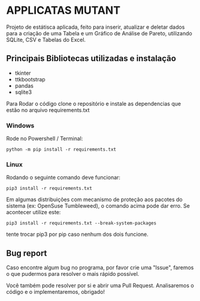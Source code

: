 # APPLICATAS MUTANT

Projeto de estátisca aplicada, feito para inserir, atualizar e deletar dados para a criação de uma Tabela e um Gráfico de Análise de Pareto, utilizando SQLite, CSV e Tabelas do Excel.

## Principais Bibliotecas utilizadas e instalação
- tkinter
- ttkbootstrap
- pandas
- sqlite3

Para Rodar o código clone o repositório e instale as dependencias que estão no arquivo requirements.txt

### Windows
Rode no Powershell / Terminal: 

`python -m pip install -r requirements.txt`

### Linux
Rodando o seguinte comando deve funcionar:

`pip3 install -r requirements.txt`

Em algumas distribuições com mecanismo de proteção aos pacotes do sistema (ex: OpenSuse Tumbleweed), o comando acima pode dar erro. Se acontecer utilize este:

`pip3 install -r requirements.txt --break-system-packages`

tente trocar pip3 por pip caso nenhum dos dois funcione.

## Bug report

Caso encontre algum bug no programa, por favor crie uma "Issue", faremos o que pudermos para resolver o mais rápido possível.

Você também pode resolver por si e abrir uma Pull Request. Analisaremos o código e o implementaremos, obrigado!